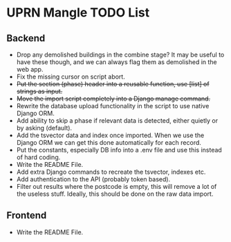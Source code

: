 # UPRN Mangle TODO List

## Backend

- Drop any demolished buildings in the combine stage? It may be useful to have
  these though, and we can always flag them as demolished in the web app.
- Fix the missing cursor on script abort.
- <del>Put the section (phase) header into a reusable function, use [list] of
  strings as input.</del>
- <del>Move the import script completely into a Django manage command.<del>
- Rewrite the database upload functionality in the script to use native Django
  ORM.
- Add ability to skip a phase if relevant data is detected, either quietly or by
  asking (default).
- Add the tsvector data and index once imported. When we use the Django ORM we
  can get this done automatically for each record.
- Put the constants, especially DB info into a .env file and use this instead of
  hard coding.
- Write the README File.
- Add extra Django commands to recreate the tsvector, indexes etc.
- Add authentication to the API (probably token based).
- Filter out results where the postcode is empty, this will remove a lot of the
  useless stuff. Ideally, this should be done on the raw data import.

## Frontend

- Write the README File.
